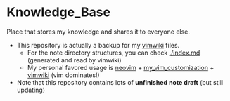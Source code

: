 # Knowledge_Base
Place that stores my knowledge and shares it to everyone else.

- This repository is actually a  backup for my [vimwiki](https://github.com/vimwiki/vimwiki) files.
    - For the note directory structures, you can check [./index.md](./index.md) (generated and read by vimwiki)
    - My personal favored usage is [neovim](https://github.com/neovim/neovim) + [my_vim_customization](https://github.com/JordanWu1997/Vim_Tmux_Config) + [vimwiki](https://github.com/vimwiki/vimwiki) (vim dominates!)
- Note that this repository contains lots of __unfinished note draft__ (but still updating)
